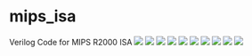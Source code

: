 # mips_isa
Verilog Code for MIPS R2000 ISA
<img src="task\Term Project-01.jpg"> 
<img src="task\Term Project-02.jpg"> 
<img src="task\Term Project-03.jpg"> 
<img src="task\Term Project-04.jpg"> 
<img src="task\Term Project-05.jpg"> 
<img src="task\Term Project-06.jpg"> 
<img src="task\Term Project-07.jpg"> 
<img src="task\Term Project-08.jpg"> 
<img src="task\Term Project-09.jpg"> 
<img src="task\Term Project-10.jpg"> 
